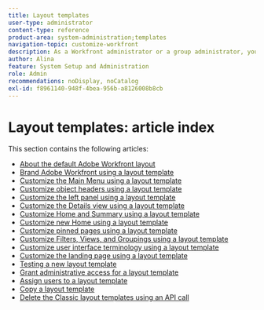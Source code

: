 ```yaml
---
title: Layout templates
user-type: administrator
content-type: reference
product-area: system-administration;templates
navigation-topic: customize-workfront
description: As a Workfront administrator or a group administrator, you can create and modify layout templates to customize the elements of the Workfront interface for your users.
author: Alina
feature: System Setup and Administration
role: Admin
recommendations: noDisplay, noCatalog
exl-id: f8961140-948f-4bea-956b-a8126008b8cb
---
```

# Layout templates: article index

<!-- Audited: 2/2024 -->

This section contains the following articles:

* [About the default Adobe Workfront layout](../../../administration-and-setup/customize-workfront/use-layout-templates/about-the-default-wf-layout.md)
* [Brand Adobe Workfront using a layout template](../../../administration-and-setup/customize-workfront/use-layout-templates/brand-wf-using-a-layout-template.md) 
* [Customize the Main Menu using a layout template](../../../administration-and-setup/customize-workfront/use-layout-templates/customize-main-menu.md)
* [Customize object headers using a layout template](../../customize-workfront/use-layout-templates/customize-object-headers.md) 
* [Customize the left panel using a layout template](../../../administration-and-setup/customize-workfront/use-layout-templates/customize-left-panel.md) 
* [Customize the Details view using a layout template](../../../administration-and-setup/customize-workfront/use-layout-templates/customize-details-view-layout-template.md) 
* [Customize Home and Summary using a layout template](../../../administration-and-setup/customize-workfront/use-layout-templates/customize-home-summary-layout-template.md)
* [Customize new Home using a layout template](../../../administration-and-setup/customize-workfront/use-layout-templates/customize-new-home-layout-template.md) 
* [Customize pinned pages using a layout template](../../../administration-and-setup/customize-workfront/use-layout-templates/customize-pinned-pages.md) 
* [Customize Filters, Views, and Groupings using a layout template](../../../administration-and-setup/customize-workfront/use-layout-templates/customize-fvg-list-controls-layout-template.md) 
* [Customize user interface terminology using a layout template](../../../administration-and-setup/customize-workfront/use-layout-templates/customize-terminology.md) 
* [Customize the landing page using a layout template](../../../administration-and-setup/customize-workfront/use-layout-templates/customize-landing-page.md) 
* [Testing a new layout template](../../../administration-and-setup/customize-workfront/use-layout-templates/test-a-layout-template.md) 
* [Grant administrative access for a layout template](../../../administration-and-setup/customize-workfront/use-layout-templates/grant-admin-access-layout-template.md) 
* [Assign users to a layout template](../../../administration-and-setup/customize-workfront/use-layout-templates/assign-users-to-layout-template.md) 
* [Copy a layout template](../../../administration-and-setup/customize-workfront/use-layout-templates/copy-a-layout-template.md)
* [Delete the Classic layout templates using an API call](../../../administration-and-setup/customize-workfront/use-layout-templates/delete-classic-layout-templates.md)
